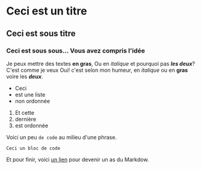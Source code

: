 # Ceci est un titre
## Ceci est sous titre
### Ceci est sous sous... Vous avez compris l'idée

Je peux mettre des textes **en gras**,
Ou en *italique* et pourquoi pas ***les deux***? C'est comme je veux
Oui! c'est selon mon humeur, en *italique* ou en **gras** voire les ***deux***.

- Ceci
- est une liste
- non ordonnée

1. Et cette
2. dernière
3. est ordonnée

Voici un peu `de code` au milieu d'une phrase.

```
Ceci un bloc de code
```
Et pour finir, voici [un lien](https://guides.github.com/features/mastering-markdown/) pour devenir un as du Markdow.
